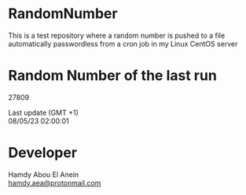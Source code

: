 # RandomNumber    
This is a test repository where a random number is pushed to a file automatically passwordless from a cron job in my Linux CentOS server    
# Random Number of the last run   
27809
      
Last update (GMT +1)    
08/05/23 02:00:01
# Developer    
Hamdy Abou El Anein   
hamdy.aea@protonmail.com

